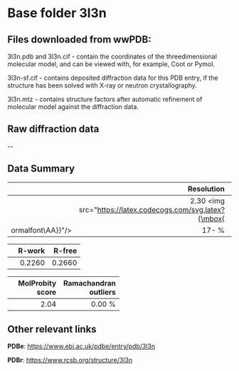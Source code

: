 # Base folder 3l3n

## Files downloaded from wwPDB:

3l3n.pdb and 3l3n.cif - contain the coordinates of the threedimensional molecular model, and can be viewed with, for example, Coot or Pymol.

3l3n-sf.cif - contains deposited diffraction data for this PDB entry, if the structure has been solved with X-ray or neutron crystallography.

3l3n.mtz - contains structure factors after automatic refinement of molecular model against the diffraction data.

## Raw diffraction data

--<br> 

## Data Summary
|   | Resolution | Completeness| I/sigma |
|---|-------------:|----------------:|--------------:|
|   |2.30 <img src="https://latex.codecogs.com/svg.latex?{\mbox{
ormalfont\AA}}"/>|  17- %|<img width=50/>8.300|

|   | **R-work**| **R-free**   
|---|-------------:|----------------:|           
||0.2260|0.2660|

|   |**MolProbity<br>score**| **Ramachandran<br>outliers** 
|---|-------------:|----------------:|
||2.04|0.00 %|

## Other relevant links 
**PDBe**:  https://www.ebi.ac.uk/pdbe/entry/pdb/3l3n
 
**PDBr**: https://www.rcsb.org/structure/3l3n 

